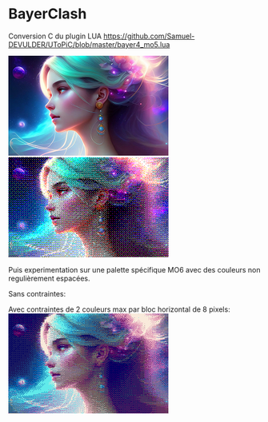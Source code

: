 # BayerClash
Conversion C du plugin LUA https://github.com/Samuel-DEVULDER/UToPiC/blob/master/bayer4_mo5.lua

<img src="result/original.png" width=320>&nbsp;<img src="result/output_mo5.png" width=320>

Puis experimentation sur une palette spécifique MO6 avec des couleurs non regulièrement espacées.

Sans contraintes:

Avec contraintes de 2 couleurs max par bloc horizontal de 8 pixels:
<img src="result/output_mo6.png" width=320>

